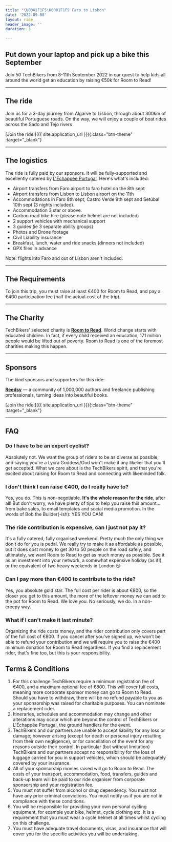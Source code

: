 ```yaml
---
title: "\U0001F1F5\U0001F1F9 Faro to Lisbon"
date: '2022-09-08'
layout: ride
header_image: ''
duration: 3

---
```

## Put down your laptop and pick up a bike this September

Join 50 TechBikers from 8-11th September 2022 in our quest to help kids all around the world get an education by raising €50k for Room to Read!

***

## The ride

Join us for a 3-day journey from Algarve to Lisbon, through about 300km of beautiful Portuguese roads. On the way, we will enjoy a couple of boat rides across the Sado and Tejo rivers

[Join the ride!]({{ site.application_url }}){:class="btn-theme" :target="_blank"}

***

## The logistics

The ride is fully paid by our sponsors. It will be fully-supported and excellently catered by [L'Échappée Portugal](https://echappee-portugal.com). Here's what's included:

* Airport transfers from Faro airport to faro hotel on the 8th sept
* Airport transfers from Lisbon to Lisbon airport on the 11th
* Accommodations in Faro 8th sept, Castro Verde 9th sept and Setúbal 10th sept (3 nights included).
* Accommodation 3 star or above.
* Carbon road bike hire (please note helmet are not included)
* 2 support vehicles with mechanical support
* 3 guides (ie 3 separate ability groups)
* Photos and Drone footage
* Civil Liability insurance
* Breakfast, lunch, water and ride snacks (dinners not included)
* GPX files in advance

Note: flights into Faro and out of Lisbon aren't included.

***

## The Requirements

To join this trip, you must raise at least €400 for Room to Read, and pay a €400 participation fee (half the actual cost of the trip).

***

## The Charity

TechBikers' selected charity is [**Room to Read**](https://www.roomtoread.org). World change starts with educated children. In fact, if every child received an education, 171 million people would be lifted out of poverty. Room to Read is one of the foremost charities making this happen.

***

## Sponsors

The kind sponsors and supporters for this ride:

[**Reedsy**](https://reedsy.com) — a community of 1,000,000 authors and freelance publishing professionals, turning ideas into beautiful books.

[Join the ride!]({{ site.application_url }}){:class="btn-theme" :target="_blank"}

***

## FAQ

### Do I have to be an expert cyclist?

Absolutely not. We want the group of riders to be as diverse as possible, and saying you're a Lycra Goddess/God won't make it any likelier that you'll get accepted. What we care about is the TechBikers spirit, and that you're excited about raising for Room to Read and connecting with likeminded folk.

### I don't think I can raise €400, do I really have to?

Yes, you do. This is non-negotiable. **It's the whole reason for the ride**, after all! But don't worry, we have plenty of tips to help you raise this amount… from bake sales, to email templates and social media promotion. In the words of Bob the Builder(-ish): YES YOU CAN!

### The ride contribution is expensive, can I just not pay it?

It's a fully catered, fully organised weekend. Pretty much the only thing we don't do for you is pedal. We really try to make it as affordable as possible, but it does cost money to get 30 to 50 people on the road safely, and ultimately, we want Room to Read to get as much money as possible. See it as an investment into your network, a somewhat expensive holiday (as if!), or the equivalent of two heavy weekends in London :smirk:

### Can I pay more than €400 to contribute to the ride?

Yes, you absolute gold star. The full cost per rider is about €800, so the closer you get to this amount, the more of the leftover money we can add to the pot for Room to Read. We love you. No seriously, we do. In a non-creepy way.

### What if I can't make it last minute?

Organizing the ride costs money, and the rider contribution only covers part of the full cost of €800. If you cancel after you've signed up, we won't be able to refund your contribution and we will require you to raise the €400 minimum donation for Room to Read regardless. If you find a replacement rider, that's fine too, but this is your responsibility.

## Terms & Conditions

1. For this challenge TechBikers require a minimum registration fee of €400, and a maximum optional fee of €800. This will cover full costs, meaning more corporate sponsor money can go to Room to Read. Should you have to withdraw, there will be no refund payable to you as your sponsorship was raised for charitable purposes. You can nominate a replacement rider.
2. Itineraries, schedules and accommodation may change and other alterations may occur which are beyond the control of TechBikers or L'Échappée Portugal, the ground handlers for the event.
3. TechBikers and our partners are unable to accept liability for any loss or damage; however arising (except for death or personal injury resulting from their own negligence), or for cancellation of the event for any reasons outside their control. In particular (but without limitation) TechBikers and our partners accept no responsibility for the loss of luggage carried for you in support vehicles, which should be adequately covered by your insurance.
4. All of your sponsorship monies raised will go to Room to Read. The costs of your transport, accommodation, food, transfers, guides and back-up team will be paid to our ride organiser from corporate sponsorship and your registration fee.
5. You must not suffer from alcohol or drug dependency. You must not have any prior criminal convictions. You must notify us if you are not in compliance with these conditions.
6. You will be responsible for providing your own personal cycling equipment, for example your bike, helmet, cycle clothing etc. It is a requirement that you must wear a cycle helmet at all times whilst cycling on this challenge.
7. You must have adequate travel documents, visas, and insurance that will cover you for the specific activities you will be undertaking.